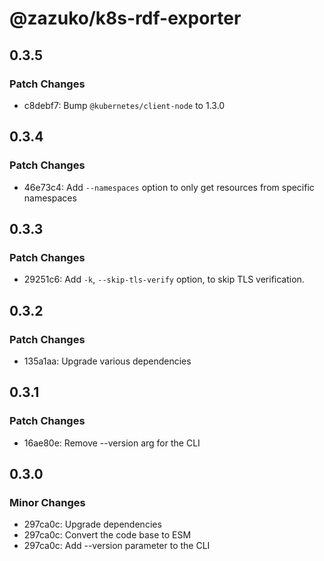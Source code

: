 # @zazuko/k8s-rdf-exporter

## 0.3.5

### Patch Changes

- c8debf7: Bump `@kubernetes/client-node` to 1.3.0

## 0.3.4

### Patch Changes

- 46e73c4: Add `--namespaces` option to only get resources from specific namespaces

## 0.3.3

### Patch Changes

- 29251c6: Add `-k`, `--skip-tls-verify` option, to skip TLS verification.

## 0.3.2

### Patch Changes

- 135a1aa: Upgrade various dependencies

## 0.3.1

### Patch Changes

- 16ae80e: Remove --version arg for the CLI

## 0.3.0

### Minor Changes

- 297ca0c: Upgrade dependencies
- 297ca0c: Convert the code base to ESM
- 297ca0c: Add --version parameter to the CLI
